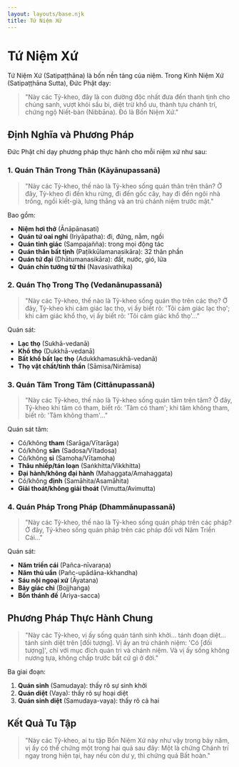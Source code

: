 ```yaml
---
layout: layouts/base.njk
title: Tứ Niệm Xứ
---
```

# Tứ Niệm Xứ

Tứ Niệm Xứ (Satipaṭṭhāna) là bốn nền tảng của niệm. Trong Kinh Niệm Xứ (Satipaṭṭhāna Sutta), Đức Phật dạy:

> "Này các Tỷ-kheo, đây là con đường độc nhất đưa đến thanh tịnh cho chúng sanh, vượt khỏi sầu bi, diệt trừ khổ ưu, thành tựu chánh trí, chứng ngộ Niết-bàn (Nibbāna). Đó là Bốn Niệm Xứ."

## Định Nghĩa và Phương Pháp

Đức Phật chỉ dạy phương pháp thực hành cho mỗi niệm xứ như sau:

### 1. Quán Thân Trong Thân (Kāyānupassanā)

> "Này các Tỷ-kheo, thế nào là Tỷ-kheo sống quán thân trên thân? Ở đây, Tỷ-kheo đi đến khu rừng, đi đến gốc cây, hay đi đến ngôi nhà trống, ngồi kiết-già, lưng thẳng và an trú chánh niệm trước mặt."

Bao gồm:
- **Niệm hơi thở** (Ānāpānasati)
- **Quán tứ oai nghi** (Iriyāpatha): đi, đứng, nằm, ngồi
- **Quán tỉnh giác** (Sampajañña): trong mọi động tác
- **Quán thân bất tịnh** (Paṭikkūlamanasikāra): 32 thân phần
- **Quán tứ đại** (Dhātumanasikāra): đất, nước, gió, lửa
- **Quán chín tướng tử thi** (Navasivathika)

### 2. Quán Thọ Trong Thọ (Vedanānupassanā)

> "Này các Tỷ-kheo, thế nào là Tỷ-kheo sống quán thọ trên các thọ? Ở đây, Tỷ-kheo khi cảm giác lạc thọ, vị ấy biết rõ: 'Tôi cảm giác lạc thọ'; khi cảm giác khổ thọ, vị ấy biết rõ: 'Tôi cảm giác khổ thọ'..."

Quán sát:
- **Lạc thọ** (Sukhā-vedanā)
- **Khổ thọ** (Dukkhā-vedanā)
- **Bất khổ bất lạc thọ** (Adukkhamasukhā-vedanā)
- **Thọ vật chất/tinh thần** (Sāmisa/Nirāmisa)

### 3. Quán Tâm Trong Tâm (Cittānupassanā)

> "Này các Tỷ-kheo, thế nào là Tỷ-kheo sống quán tâm trên tâm? Ở đây, Tỷ-kheo khi tâm có tham, biết rõ: 'Tâm có tham'; khi tâm không tham, biết rõ: 'Tâm không tham'..."

Quán sát tâm:
- Có/không **tham** (Sarāga/Vītarāga)
- Có/không **sân** (Sadosa/Vītadosa)
- Có/không **si** (Samoha/Vītamoha)
- **Thâu nhiếp/tán loạn** (Saṅkhitta/Vikkhitta)
- **Đại hành/không đại hành** (Mahaggata/Amahaggata)
- Có/không **định** (Samāhita/Asamāhita)
- **Giải thoát/không giải thoát** (Vimutta/Avimutta)

### 4. Quán Pháp Trong Pháp (Dhammānupassanā)

> "Này các Tỷ-kheo, thế nào là Tỷ-kheo sống quán pháp trên các pháp? Ở đây, Tỷ-kheo sống quán pháp trên các pháp đối với Năm Triền Cái..."

Quán sát:
- **Năm triền cái** (Pañca-nīvaraṇa)
- **Năm thủ uẩn** (Pañc-upādāna-kkhandha)
- **Sáu nội ngoại xứ** (Āyatana)
- **Bảy giác chi** (Bojjhaṅga)
- **Bốn thánh đế** (Ariya-sacca)

## Phương Pháp Thực Hành Chung

> "Này các Tỷ-kheo, vị ấy sống quán tánh sinh khởi... tánh đoạn diệt... tánh sinh diệt trên [đối tượng]. Vị ấy an trú chánh niệm: 'Có [đối tượng]', chỉ với mục đích quán tri và chánh niệm. Và vị ấy sống không nương tựa, không chấp trước bất cứ gì ở đời."

Ba giai đoạn:
1. **Quán sinh** (Samudaya): thấy rõ sự sinh khởi
2. **Quán diệt** (Vaya): thấy rõ sự hoại diệt
3. **Quán sinh diệt** (Samudaya-vaya): thấy rõ cả hai

## Kết Quả Tu Tập

> "Này các Tỷ-kheo, ai tu tập Bốn Niệm Xứ này như vậy trong bảy năm, vị ấy có thể chứng một trong hai quả sau đây: Một là chứng Chánh trí ngay trong hiện tại, hay nếu còn dư y, thì chứng quả Bất hoàn."
